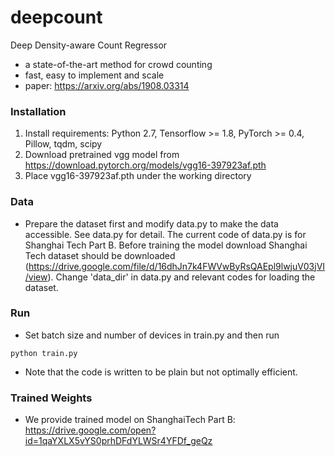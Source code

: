 # deepcount

Deep Density-aware Count Regressor
- a state-of-the-art method for crowd counting
- fast, easy to implement and scale
- paper: https://arxiv.org/abs/1908.03314

### Installation
1. Install requirements: Python 2.7, Tensorflow >= 1.8, PyTorch >= 0.4, Pillow, tqdm, scipy
2. Download pretrained vgg model from https://download.pytorch.org/models/vgg16-397923af.pth
3. Place vgg16-397923af.pth under the working directory

### Data
- Prepare the dataset first and modify data.py to make the data accessible. See data.py for detail.
The current code of data.py is for Shanghai Tech Part B. Before training the model download Shanghai Tech dataset should be downloaded (https://drive.google.com/file/d/16dhJn7k4FWVwByRsQAEpl9lwjuV03jVI/view). Change 'data_dir' in data.py and relevant codes for loading the dataset.

### Run
- Set batch size and number of devices in train.py and then run
```
python train.py
```
- Note that the code is written to be plain but not optimally efficient.

### Trained Weights
- We provide trained model on ShanghaiTech Part B: https://drive.google.com/open?id=1qaYXLX5vYS0prhDFdYLWSr4YFDf_geQz
